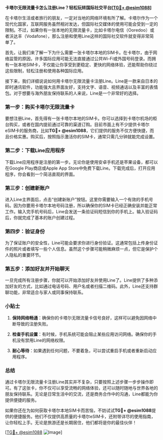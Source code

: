 **卡塔尔无限流量卡怎么注册Line？轻松玩转国际社交平台[[TG💪+ @esim1088](https://t.me/s/esim1088)]**

在卡塔尔生活或者旅行的朋友，一定对当地的网络环境有所了解。卡塔尔作为一个现代化国家，互联网服务虽然相对发达，但国际社交媒体的使用可能会受到一定的限制。不过，如果你有一张本地的无限流量卡，比如卡塔尔电信（Ooredoo）或者沃达丰（Vodafone），那么注册和使用Line这样的国际社交软件就变得非常简单了。

首先，让我们来了解一下为什么需要一张卡塔尔本地的SIM卡。在卡塔尔，由于网络监管的原因，许多国际应用可能无法直接通过公共Wi-Fi或外国号码登录。而拥有一张本地SIM卡，不仅能让你享受到更稳定、更快的网络体验，还能帮助你绕过这些限制，轻松注册和使用各种国际应用。

接下来，我们详细说说如何用卡塔尔无限流量卡注册Line。Line是一款来自日本的即时通讯软件，功能强大且界面友好，支持文字、语音、视频通话以及丰富的表情包。对于想要与海外朋友保持联系的人来说，Line是一个非常好的选择。

### 第一步：购买卡塔尔无限流量卡

要想注册Line，首先得有一张卡塔尔本地的SIM卡。你可以选择到卡塔尔机场的柜台购买，或者在国内提前通过可靠的渠道订购。目前市面上有不少提供卡塔尔eSIM卡的服务商，比如**TG💪+ @esim1088**，它们提供的服务不仅方便快捷，而且价格实惠。购买后，按照指示激活你的SIM卡，通常只需几分钟就能完成设置。

### 第二步：下载Line应用程序

下载Line应用程序是注册的第一步。无论你是使用安卓手机还是苹果设备，都可以在Google Play商店或Apple App Store中免费下载Line。下载完成后，打开应用程序，你会看到一个简洁直观的界面。

### 第三步：创建新账户

进入Line主界面后，点击“创建新账户”按钮。这里你需要输入一个有效的手机号码。因为你要用卡塔尔本地号码注册，所以确保你的SIM卡已经正确安装并能正常工作。输入完手机号码后，Line会发送一条验证码短信到你的手机上。输入验证码后，你就完成了基本的账户创建过程。

### 第四步：验证身份

为了保证账户的安全性，Line可能会要求你进行身份验证。这通常包括上传身份证件的照片或者填写一些个人信息。虽然这个步骤可能稍微麻烦一点，但它是保护个人隐私的重要环节。

### 第五步：添加好友并开始聊天

一旦完成所有注册步骤，你就可以开始添加好友并使用Line了。Line提供了多种添加好友的方式，比如通过电话号码、用户名或者扫描二维码。此外，Line还支持群聊功能，非常适合与家人或同事保持联系。

### 小贴士

1. **保持网络畅通**：确保你的卡塔尔无限流量卡信号良好，这样可以避免因网络中断导致的注册失败。
   
2. **检查手机设置**：有时候，手机系统可能会阻止某些应用访问网络。确保你的手机没有禁用Line的网络权限。

3. **耐心等待**：如果遇到任何问题，不要着急，可以尝试重启手机或者重新启动应用程序。

### 总结

通过卡塔尔无限流量卡注册Line其实并不复杂，只要按照上述步骤一步步操作即可。有了这张卡，你不仅可以享受流畅的网络体验，还可以随时随地与世界各地的朋友保持联系。无论是日常生活中的交流，还是商务合作中的沟通，Line都能为你提供便捷的服务。

如果你还在为如何获取卡塔尔本地SIM卡而苦恼，不妨试试**TG💪+ @esim1088**提供的便捷服务。他们不仅提供高质量的卡塔尔eSIM卡，还附带详尽的使用指南，让你轻松上手。无论是旅游还是长期居住，他们都将是你的最佳伙伴！

[[TG💪+ @esim1088](https://t.me/s/esim1088) ![Image](https://i.postimg.cc/4NQfJmqS/Snipaste-2025-05-13-00-14-12.png)]
